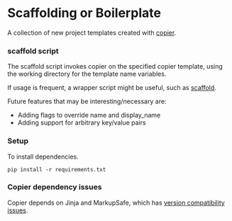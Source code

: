 # Scaffolding or Boilerplate

A collection of new project templates created with [copier](https://copier.readthedocs.io/en/stable/).

### scaffold script

The scaffold script invokes copier on the specified copier template, using the working directory for the template name variables.

If usage is frequent, a wrapper script might be useful, such as [scaffold](https://github.com/corvino/tilde/blob/master/bin/scaffold).

Future features that may be interesting/necessary are:

- Adding flags to override name and display_name
- Adding support for arbitrary key/value pairs

### Setup

To install dependencies.

    pip install -r requirements.txt

### Copier dependency issues

Copier depends on Jinja and MarkupSafe, which has [version compatibility issues](https://github.com/copier-org/copier/issues/574).
